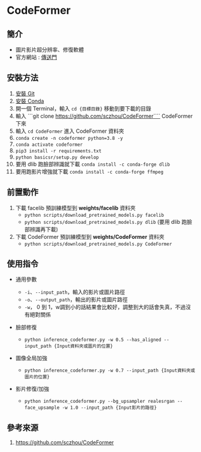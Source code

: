 CodeFormer
===

簡介
---

- 圖片影片超分辨率、修復軟體
- 官方網站 : [傳送門](https://github.com/sczhou/CodeFormer)

安裝方法
---

1. [安裝 Git](https://github.com/Connection2Peter/ConnectionNotebook/blob/main/Git/README.md)
2. [安裝 Conda](https://github.com/Connection2Peter/ConnectionNotebook/blob/main/Conda/README.md)
3. 開一個 Terminal，輸入 ```cd {目標目錄}``` 移動到要下載的目錄
4. 輸入 ```git clone https://github.com/sczhou/CodeFormer```` CodeFormer 下來
5. 輸入 ```cd CodeFormer``` 進入 CodeFormer 資料夾
6. ```conda create -n codeformer python=3.8 -y```
7. ```conda activate codeformer```
8. ```pip3 install -r requirements.txt```
9. ```python basicsr/setup.py develop```
10. 要用 dlib 跑臉部辨識就下載 ```conda install -c conda-forge dlib```
11. 要用跑影片增強就下載 ```conda install -c conda-forge ffmpeg```

前置動作
---

1. 下載 facelib 預訓練模型到 **weights/facelib** 資料夾
    - ```python scripts/download_pretrained_models.py facelib```
    - ```python scripts/download_pretrained_models.py dlib``` (要用 dlib 跑臉部辨識再下載)
2. 下載 CodeFormer 預訓練模型到 **weights/CodeFormer** 資料夾
    - ```python scripts/download_pretrained_models.py CodeFormer```

使用指令
---

- 通用參數
    - ```-i```、```--input_path```，輸入的影片或圖片路徑
    - ```-o```、```--output_path```，輸出的影片或圖片路徑
    - ```-w```， 0 到 1，w調到小的話結果會比較好，調整到大的話會失真，不過沒有絕對關係

- 臉部修復
    - ```python inference_codeformer.py -w 0.5 --has_aligned --input_path {Input資料夾或圖片的位置}```

- 圖像全局加強
    - ```python inference_codeformer.py -w 0.7 --input_path {Input資料夾或圖片的位置}```

- 影片修復/加強
    - ```python inference_codeformer.py --bg_upsampler realesrgan --face_upsample -w 1.0 --input_path {Input影片的路徑}```

參考來源
---
1. https://github.com/sczhou/CodeFormer
